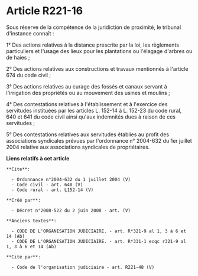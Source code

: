 # Article R221-16

Sous réserve de la compétence de la juridiction de proximité, le tribunal d'instance connaît : 

1° Des actions relatives à la distance prescrite par la loi, les règlements particuliers et l'usage des lieux pour les
plantations ou l'élagage d'arbres ou de haies ; 

2° Des actions relatives aux constructions et travaux mentionnés à l'article 674 du code civil ; 

3° Des actions relatives au curage des fossés et canaux servant à l'irrigation des propriétés ou au mouvement des usines et
moulins ; 

4° Des contestations relatives à l'établissement et à l'exercice des servitudes instituées par les articles L. 152-14 à L.
152-23 du code rural, 640 et 641 du code civil ainsi qu'aux indemnités dues à raison de ces servitudes ; 

5° Des contestations relatives aux servitudes établies au profit des associations syndicales prévues par l'ordonnance n°
2004-632 du 1er juillet 2004 relative aux associations syndicales de propriétaires.

**Liens relatifs à cet article**

	**Cite**:

	  - Ordonnance n°2004-632 du 1 juillet 2004 (V)
	  - Code civil - art. 640 (V)
	  - Code rural - art. L152-14 (V)

	**Créé par**:

	  - Décret n°2008-522 du 2 juin 2008 - art. (V)

	**Anciens textes**:

	  - CODE DE L'ORGANISATION JUDICIAIRE. - art. R*321-9 al 1, 3 à 6 et 14 (Ab)
	  - CODE DE L'ORGANISATION JUDICIAIRE. - art. R*331-1 ecqc r321-9 al 1, 3 à 6 et 14 (Ab)

	**Cité par**:

	  - Code de l'organisation judiciaire - art. R221-48 (V)
